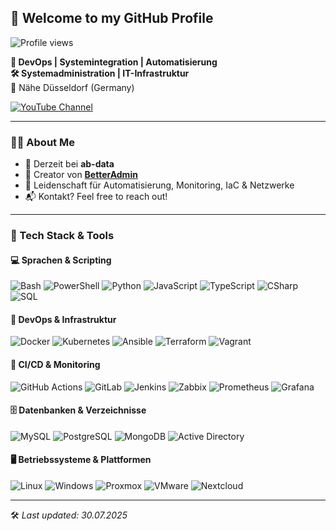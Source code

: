 ## 👋 Welcome to my GitHub Profile

![Profile views](https://komarev.com/ghpvc/?username=ZamranxD&color=red)

**🚀 DevOps | Systemintegration | Automatisierung**  
**🛠️ Systemadministration | IT-Infrastruktur**  
📍 Nähe Düsseldorf (Germany)

[![YouTube Channel](https://img.shields.io/badge/YouTube-BetterAdmin-red?style=flat-square&logo=youtube)](https://www.youtube.com/@BetterAdmin)

---

### 🧑‍💻 About Me

- 🏢 Derzeit bei **ab-data**
- 🎥 Creator von **[BetterAdmin](https://www.youtube.com/@BetterAdmin)**  
- 🧰 Leidenschaft für Automatisierung, Monitoring, IaC & Netzwerke  
- 📬 Kontakt? Feel free to reach out!

---

### 🧰 Tech Stack & Tools

#### 💻 Sprachen & Scripting
![Bash](https://img.shields.io/badge/Bash-121011?style=flat&logo=gnu-bash&logoColor=white)
![PowerShell](https://img.shields.io/badge/PowerShell-5391FE?style=flat&logo=powershell&logoColor=white)
![Python](https://img.shields.io/badge/Python-3776AB?style=flat&logo=python&logoColor=white)
![JavaScript](https://img.shields.io/badge/JavaScript-F7DF1E?style=flat&logo=javascript&logoColor=black)
![TypeScript](https://img.shields.io/badge/TypeScript-3178C6?style=flat&logo=typescript&logoColor=white)
![CSharp](https://img.shields.io/badge/C%23-239120?style=flat&logo=c-sharp&logoColor=white)
![SQL](https://img.shields.io/badge/SQL-003B57?style=flat)

#### 🧱 DevOps & Infrastruktur
![Docker](https://img.shields.io/badge/Docker-2496ED?style=flat&logo=docker&logoColor=white)
![Kubernetes](https://img.shields.io/badge/Kubernetes-326CE5?style=flat&logo=kubernetes&logoColor=white)
![Ansible](https://img.shields.io/badge/Ansible-000000?style=flat&logo=ansible&logoColor=white)
![Terraform](https://img.shields.io/badge/Terraform-7B42BC?style=flat&logo=terraform&logoColor=white)
![Vagrant](https://img.shields.io/badge/Vagrant-1868F2?style=flat&logo=vagrant&logoColor=white)

#### 🔧 CI/CD & Monitoring
![GitHub Actions](https://img.shields.io/badge/GitHub_Actions-2088FF?style=flat&logo=github-actions&logoColor=white)
![GitLab](https://img.shields.io/badge/GitLab-FC6D26?style=flat&logo=gitlab&logoColor=white)
![Jenkins](https://img.shields.io/badge/Jenkins-D24939?style=flat&logo=jenkins&logoColor=white)
![Zabbix](https://img.shields.io/badge/Zabbix-D40000?style=flat&logo=zabbix&logoColor=white)
![Prometheus](https://img.shields.io/badge/Prometheus-E6522C?style=flat&logo=prometheus&logoColor=white)
![Grafana](https://img.shields.io/badge/Grafana-F46800?style=flat&logo=grafana&logoColor=white)

#### 🗄️ Datenbanken & Verzeichnisse
![MySQL](https://img.shields.io/badge/MySQL-4479A1?style=flat&logo=mysql&logoColor=white)
![PostgreSQL](https://img.shields.io/badge/PostgreSQL-4169E1?style=flat&logo=postgresql&logoColor=white)
![MongoDB](https://img.shields.io/badge/MongoDB-47A248?style=flat&logo=mongodb&logoColor=white)
![Active Directory](https://img.shields.io/badge/Active--Directory-00358F?style=flat&logo=windows&logoColor=white)

#### 🖥️ Betriebssysteme & Plattformen
![Linux](https://img.shields.io/badge/Linux-FCC624?style=flat&logo=linux&logoColor=black)
![Windows](https://img.shields.io/badge/Windows-0078D6?style=flat&logo=windows&logoColor=white)
![Proxmox](https://img.shields.io/badge/Proxmox-E57000?style=flat&logo=proxmox&logoColor=white)
![VMware](https://img.shields.io/badge/VMware-607078?style=flat&logo=vmware&logoColor=white)
![Nextcloud](https://img.shields.io/badge/Nextcloud-0082C9?style=flat&logo=nextcloud&logoColor=white)

---

🛠️ *Last updated: 30.07.2025*
